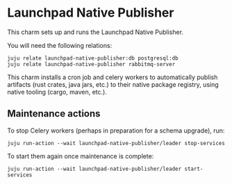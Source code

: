 # Launchpad Native Publisher

This charm sets up and runs the Launchpad Native Publisher.

You will need the following relations:

    juju relate launchpad-native-publisher:db postgresql:db
    juju relate launchpad-native-publisher rabbitmq-server

This charm installs a cron job and celery workers to automatically publish
artifacts (rust crates, java jars, etc.) to their native package registry,
using native tooling (cargo, maven, etc.).

## Maintenance actions

To stop Celery workers (perhaps in preparation for a
schema upgrade), run:

    juju run-action --wait launchpad-native-publisher/leader stop-services

To start them again once maintenance is complete:

    juju run-action --wait launchpad-native-publisher/leader start-services
